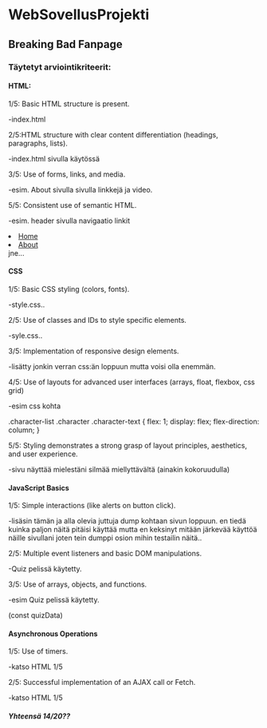 # WebSovellusProjekti

## Breaking Bad Fanpage

### Täytetyt arviointikriteerit:

#### HTML:
1/5: Basic HTML structure is present.

-index.html

2/5:HTML structure with clear content differentiation (headings, paragraphs, lists).

-index.html sivulla käytössä

3/5: Use of forms, links, and media.

-esim. About sivulla sivulla linkkejä ja video.

5/5: Consistent use of semantic HTML.

-esim. header sivulla navigaatio linkit 

<li><a href="#header">Home</a></li>
<li><a href="#about">About</a></li>
jne...

#### CSS

1/5: Basic CSS styling (colors, fonts).

-style.css..

2/5: Use of classes and IDs to style specific elements.

-syle.css..

3/5: Implementation of responsive design elements.

-lisätty jonkin verran css:än loppuun mutta voisi olla enemmän.

4/5: Use of layouts for advanced user interfaces (arrays, float, flexbox, css grid)

-esim css kohta 

.character-list .character .character-text {
    flex: 1; 
    display: flex; 
    flex-direction: column; 
}

5/5: Styling demonstrates a strong grasp of layout principles, aesthetics, and user experience.

-sivu näyttää mielestäni silmää miellyttävältä (ainakin kokoruudulla)

#### JavaScript Basics

1/5: Simple interactions (like alerts on button click).

-lisäsin tämän ja alla olevia juttuja dump kohtaan sivun loppuun.
en tiedä kuinka paljon näitä pitäisi käyttää mutta en keksinyt mitään järkevää käyttöä näille sivullani joten tein dumppi osion mihin testailin näitä..

2/5: Multiple event listeners and basic DOM manipulations.

-Quiz pelissä käytetty.

3/5: Use of arrays, objects, and functions.

-esim Quiz pelissä käytetty.

(const quizData)

#### Asynchronous Operations

1/5:
Use of timers.

-katso HTML 1/5

2/5:
Successful implementation of an AJAX call or Fetch.

-katso HTML 1/5

##### Yhteensä 14/20??